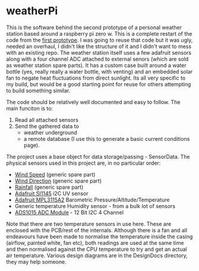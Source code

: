 # weatherPi
This is the software behind the second prototype of a personal weather station based around a raspberry pi zero w. This is a complete restart of the code from the [first prototype](https://github.com/dirtchild/rpi_projects/tree/master/weather.piZero). I was going to reuse that code but it was ugly, needed an overhaul, I didn't like the structure of it and I didn't want to mess with an existing repo. The weather station itself uses a few adafruit sensors along with a four channel ADC attached to external senors (which are sold as weather station spare parts). It has a custom case built around a water bottle (yes, really really a water bottle, with venting) and an embedded solar fan to negate heat fluctuations from direct sunlight. Its all very specific to my build, but would be a good starting point for reuse for others attempting to build something similar.


The code should be relatively well documented and easy to follow. The main funciton is to:

1. Read all attached sensors
1. Send the gathered data to
    * weather underground 
    * a remote database (I use this to generate a basic current conditions page). 

The project uses a base object for data storage/passing - SensorData. The physical sensors used in this project are, in no particular order:

* [Wind Speed](https://www.amazon.co.uk/dp/B00FQGV78C/ref=pe_3187911_189395841_TE_3p_dp_2) (generic spare part)
* [Wind Direction](https://www.amazon.co.uk/dp/B00FQGV8RM/ref=pe_3187911_189395841_TE_3p_dp_1) (generic spare part)
* [Rainfall](https://www.amazon.co.uk/dp/B00QDMBXUA/ref=pe_3187911_189395841_TE_3p_dp_1) (generic spare part)
* [Adafruit SI1145](https://www.adafruit.com/product/1777) i2C UV sensor
* [Adafruit MPL3115A2](https://www.adafruit.com/product/1893) Barometric Pressure/Altitude/Temperature
* Generic temperature Humidity sensor - from a bulk lot of sensors
* [ADS1015 ADC Module](https://www.adafruit.com/product/1083) - 12 Bit I2C 4 Channel

Note that there are two temperature sensors in use here. These are enclosed with the PCB/rest of the internals. Although there is a fan and all endeavours have been made to normalise the temperature inside the casing (airflow, painted white, fan etc), both readings are used at the same time and then normalised against the CPU temperature to try and get an actual air temperature. Various design diagrams are in the DesignDocs directory, they may help someone.
